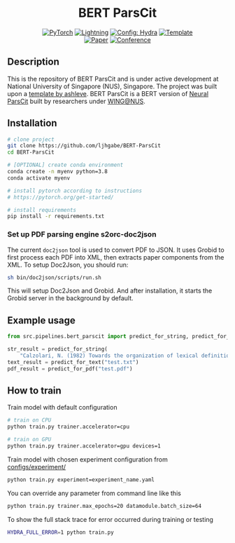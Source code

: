 

<div align="center">
   
# BERT ParsCit

<a href="https://pytorch.org/get-started/locally/"><img alt="PyTorch" src="https://img.shields.io/badge/PyTorch-ee4c2c?logo=pytorch&logoColor=white"></a>
<a href="https://pytorchlightning.ai/"><img alt="Lightning" src="https://img.shields.io/badge/-Lightning-792ee5?logo=pytorchlightning&logoColor=white"></a>
<a href="https://hydra.cc/"><img alt="Config: Hydra" src="https://img.shields.io/badge/Config-Hydra-89b8cd"></a>
<a href="https://github.com/ashleve/lightning-hydra-template"><img alt="Template" src="https://img.shields.io/badge/-Lightning--Hydra--Template-017F2F?style=flat&logo=github&labelColor=gray"></a><br>
[![Paper](http://img.shields.io/badge/paper-arxiv.1001.2234-B31B1B.svg)](https://www.nature.com/articles/nature14539)
[![Conference](http://img.shields.io/badge/AnyConference-year-4b44ce.svg)](https://papers.nips.cc/paper/2020)

</div>

## Description

This is the repository of BERT ParsCit and is under active development at National University of Singapore (NUS), Singapore. The project was built upon a [template by ashleve](https://github.com/ashleve/lightning-hydra-template).
BERT ParsCit is a BERT version of [Neural ParsCit](https://github.com/WING-NUS/Neural-ParsCit) built by researchers under [WING@NUS](https://wing.comp.nus.edu.sg/).

## Installation

```bash
# clone project
git clone https://github.com/ljhgabe/BERT-ParsCit
cd BERT-ParsCit

# [OPTIONAL] create conda environment
conda create -n myenv python=3.8
conda activate myenv

# install pytorch according to instructions
# https://pytorch.org/get-started/

# install requirements
pip install -r requirements.txt
```

### Set up PDF parsing engine s2orc-doc2json
The current `doc2json` tool is used to convert PDF to JSON. It uses Grobid to first process each PDF into XML, then extracts paper components from the XML.
To setup Doc2Json, you should run:
```bash
sh bin/doc2json/scripts/run.sh
```
This will setup Doc2Json and Grobid. And after installation, it starts the Grobid server in the background by default.



## Example usage

```python
from src.pipelines.bert_parscit import predict_for_string, predict_for_text, predict_for_pdf

str_result = predict_for_string(
    "Calzolari, N. (1982) Towards the organization of lexical definitions on a database structure. In E. Hajicova (Ed.), COLING '82 Abstracts, Charles University, Prague, pp.61-64.")
text_result = predict_for_text("test.txt")
pdf_result = predict_for_pdf("test.pdf")
```


## How to train

Train model with default configuration

```bash
# train on CPU
python train.py trainer.accelerator=cpu

# train on GPU
python train.py trainer.accelerator=gpu devices=1
```

Train model with chosen experiment configuration from [configs/experiment/](configs/experiment/)

```bash
python train.py experiment=experiment_name.yaml
```

You can override any parameter from command line like this

```bash
python train.py trainer.max_epochs=20 datamodule.batch_size=64
```

To show the full stack trace for error occurred during training or testing

```bash
HYDRA_FULL_ERROR=1 python train.py
```


